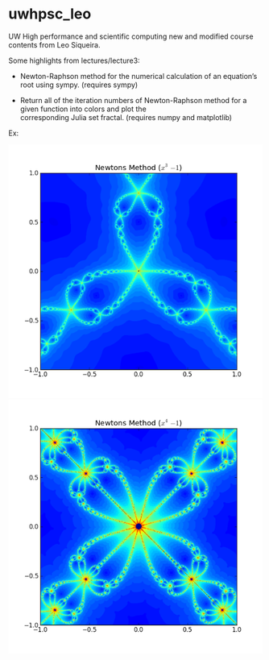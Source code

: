 uwhpsc_leo
==========

UW High performance and scientific computing new and modified course contents from Leo Siqueira.

Some highlights from lectures/lecture3:

 - Newton-Raphson method for the numerical calculation of an equation’s root using sympy. (requires sympy)
 
 - Return all of the iteration numbers of Newton-Raphson method for a given function into colors and plot the  
   corresponding Julia set fractal. (requires numpy and matplotlib)
   
  Ex:

![juliaset1](https://raw.githubusercontent.com/leosiqueira/uwhpsc_leo/master/lectures/lecture3/newton_julia_set.png)
![juliaset2](https://raw.githubusercontent.com/leosiqueira/uwhpsc_leo/master/lectures/lecture3/newton_julia_set2.png)
